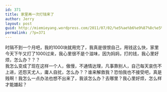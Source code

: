 ```yaml
---
id: 371
title: 家里再一次打钱来了
author: Jerry
layout: post
guid: http://miemieyang.wordpress.com/2011/07/02/%e5%ae%b6%e9%87%8c%e5%86%8d%e4%b8%80%e6%ac%a1%e6%89%93%e9%92%b1%e6%9d%a5%e4%ba%86
permalink: /?p=371
---
```

时隔不到一个月吧，我的1000块就用完了，我真是很恨自己，用钱这么快，家里今天下午又打了1000过来，我心里很不是个滋味，因为妈妈，打的钱，我心里好烦，怎么办？？？  
我怎么变成了现在这样一个人，傲慢，不通情达理，凡事靠别人，自己每天哀伤不上进，还怨天尤人，庸人自扰，怎么办？？谁来解救我？恐怕我也不接受吧，真是贱啊！我怎么一点办法也想不出来了，我该怎么办？去哪里？我心里好烦，怎么样才能雄起？